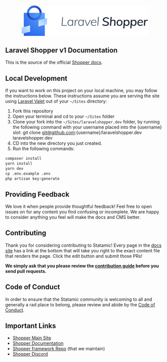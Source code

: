<p align="center"><img src="https://github.com/shopperlabs/art/blob/main/logo.svg" width="400" alt="Laravel Shopper Logo" /></p>

## Laravel Shopper v1 Documentation

This is the source of the official [Shopper docs][docs].


## Local Development

If you want to work on this project on your local machine, you may follow the instructions below. These instructions assume you are serving the site using [Laravel Valet](https://laravel.com/docs/valet) out of your `~/Sites` directory:

1. Fork this repository
2. Open your terminal and cd to your `~/Sites` folder
3. Clone your fork into the `~/Sites/laravelshopper.dev` folder, by running the following command with your username placed into the {username} slot:
    git clone git@github.com:{username}/laravelshopper.dev laravelshopper.dev
4. CD into the new directory you just created.
5. Run the following commands:
  ```
  composer install
  yarn install
  yarn dev
  cp .env.example .env
  php artisan key:generate
  ```

## Providing Feedback

We love it when people provide thoughtful feedback! Feel free to open issues on for any content you find confusing or incomplete. We are happy to consider anything you feel will make the docs and CMS better.


## Contributing

Thank you for considering contributing to Statamic! Every page in the [docs site](https://laravelshopper.dev) has a link at the bottom that will take you right to the exact content file that renders the page. Click the edit button and submit those PRs!

**We simply ask that you please review the [contribution guide][contribution] before you send pull requests.**


## Code of Conduct

In order to ensure that the Statamic community is welcoming to all and generally a rad place to belong, please review and abide by the [Code of Conduct](https://github.com/statamic/cms/wiki/Code-of-Conduct).


## Important Links

- [Shopper Main Site](https://laravelshopper.io)
- [Shopper Documentation][docs]
- [Shopper framework Repo][app-repo] (that we maintain)
- [Shopper Discord][discord]

[docs]: https://laravelshopper.dev/
[discord]: https://laravelshopper.io/discord
[contribution]: https://github.com/shopperlabs/framework/blob/main/CONTRIBUTING.md
[app-repo]: https://github.com/shopperlabs/framework
